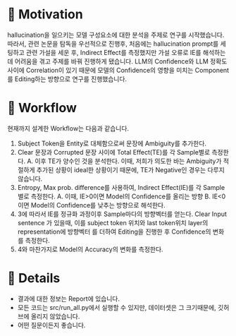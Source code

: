 # 📢 Motivation 
hallucination을 일으키는 모델 구성요소에 대한 분석을 주제로 연구를 시작했습니다. 
따라서, 관련 논문을 탐독을 우선적으로 진행후, 처음에는 hallucination prompt를 세팅하고 관련 가설을 세운 후,
Indirect Effect를 측정했지만 가설 오류로 IE를 해석하는데 어려움을 겪고 주제를 바꿔 진행하게 됐습니다.
LLM의 Confidence와 LLM 정확도 사이에 Correlation이 있기 때문에 모델의 Confidence의 영향을 미치는
Component를 Editing하는 방향으로 연구를 진행했습니다.

# 📢 Workflow
현재까지 설계한 Workflow는 다음과 같습니다.
1. Subject Token을 Entity로 대체함으로써 문장에 Ambiguity를 추가한다.
2. Clear 문장과 Corrupted 문장 사이에 Total Effect(TE)를 각 Sample별로 측정한다.
A. 이후 TE가 양수인 것을 분석한다.
이때, 저희가 의도한 바는 Ambiguity가 적절하게 추가된 상황이 ideal한 상황이기
때문에, TE가 Negative인 경우는 다루지 않습니다.
3. Entropy, Max prob. difference를 사용하여, Indirect Effect(IE)를 각 Sample별로 측정한다.
A. 이때, IE>0이면 Model의 Confidence를 올리는 방향
B. IE<0이면 Model의 Confidence를 낮추는 방향으로 해석한다.
4. 3에 따라서 IE를 정규화 과정이후 Sample마다의 방향벡터를 얻는다. Clear Input sentence
가 있을때, 이를 subject token 위치와 last token위치 layer의 representation에 방향벡터
를 더하여 Editing을 진행한 후 Confidence의 변화를 측정한다.
5. 4와 마찬가지로 Model의 Accuracy의 변화를 측정한다.

# 📢 Details
- 결과에 대한 정보는 Report에 있습니다.
- 모든 코드는 src/run_all.py에서 실행할 수 있지만, 데이터셋은 그 크기때문에, 깃허브에 올리지 않았습니다.
- 어떤 질문이든지 좋습니다.

